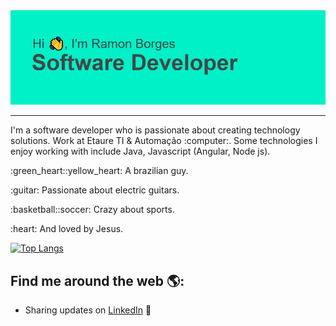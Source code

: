 <img src="/softwaredeveloperbg.png">
<hr>
<p>I'm a software developer who is passionate about creating technology solutions. Work at Etaure TI & Automação :computer:. Some technologies I enjoy working with include Java, Javascript (Angular, Node js).</p> 
<p>:green_heart::yellow_heart: A brazilian guy.</p>
<p>:guitar: Passionate about electric guitars. </p>
<p>:basketball::soccer: Crazy about sports.</p>  
<p>:heart: And loved by Jesus.</p>

[![Top Langs](https://github-readme-stats.vercel.app/api/top-langs/?username=ramonborges15&layout=compact&theme=merko)](https://github.com/anuraghazra/github-readme-stats)


## Find me around the web 🌎:
- Sharing updates on <a href="https://www.linkedin.com/in/ramonbsales/">LinkedIn</a> 💼
